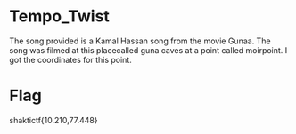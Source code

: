 # Tempo_Twist

The song provided is a Kamal Hassan song from the movie Gunaa. The song was filmed at this placecalled guna caves at a point called moirpoint.
I got the coordinates for this point.

  # Flag

  shaktictf{10.210,77.448}
